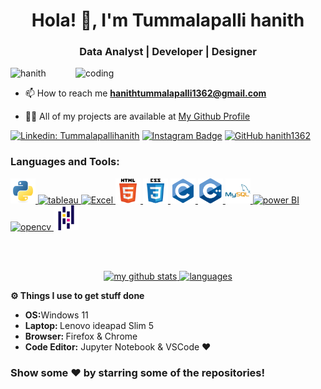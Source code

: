 <!-- ![MasterHead](https://chkskills.com/wp-content/uploads/2020/04/PNC-Animated-Banners.gif) -->
<h1 align="center">Hola! 👋, I'm Tummalapalli hanith</a></h1>
<h3 align="center">Data Analyst | Developer | Designer</h3>

<p>
<img align="right" alt="coding" width="400" src="https://media3.giphy.com/media/3oKIPEqDGUULpEU0aQ/giphy.gif" width="30">
</p>
<p align="left"> <img src="https://komarev.com/ghpvc/?username=hanith1362&label=Profile%20views&color=0e75b6&style=flat" alt="hanith" /> </p>


- 📫 How to reach me **hanithtummalapalli1362@gmail.com**

- 👨‍💻 All of my projects are available at <a href="https://github.com/hanith1362/">My Github Profile</a>



[![Linkedin: Tummalapallihanith](https://img.shields.io/badge/-tummalapallihanith-blue?style=flat-square&logo=Linkedin&logoColor=white&link=https://linkedin.com/in/Tummalapallihanith)](https://www.linkedin.com/in/hanithtummalapalli/)
[![Instagram Badge](https://img.shields.io/badge/-Instagram-e4405f?style=flat-square&logo=Instagram&logoColor=white)](https://instagram.com/hanith_chowdary_/) 
[![GitHub hanith1362](https://img.shields.io/github/followers/hanith1362?label=follow&style=social)](https://github.com/hanith1362)



<h3 align="left">Languages and Tools:</h3>
<p align="left"> 
<a href="https://www.python.org" target="_blank" rel="noreferrer">
  <img src="https://raw.githubusercontent.com/devicons/devicon/master/icons/python/python-original.svg" alt="python" width="40" height="40"/>
</a>
<a href="https://www.tableau.com/" target="_blank" rel="noreferrer"> 
  <img src="https://img.icons8.com/color/344/tableau-software.png" alt="tableau" width="40" height="40"/>
</a> 
<a href="https://www.office.com" target="_blank" rel="noreferrer"> 
  <img src="https://img.icons8.com/color/344/microsoft-excel-2019--v1.png" alt="Excel" width="40" height="40"/> 
</a>
<a href="https://www.w3.org/html/" target="_blank" rel="noreferrer"> 
  <img src="https://raw.githubusercontent.com/devicons/devicon/master/icons/html5/html5-original-wordmark.svg" alt="html5" width="40" height="40"/> 
</a> 
<a href="https://www.w3schools.com/css/" target="_blank" rel="noreferrer"> 
  <img src="https://raw.githubusercontent.com/devicons/devicon/master/icons/css3/css3-original-wordmark.svg" alt="css3" width="40" height="40"/> 
</a> 

<a href="https://www.cprogramming.com/" target="_blank" rel="noreferrer"> 
  <img src="https://raw.githubusercontent.com/devicons/devicon/master/icons/c/c-original.svg" alt="c" width="40" height="40"/> 
</a> 
<a href="https://www.w3schools.com/cpp/" target="_blank" rel="noreferrer"> 
  <img src="https://raw.githubusercontent.com/devicons/devicon/master/icons/cplusplus/cplusplus-original.svg" alt="cplusplus" width="40" height="40"/> 
</a> 
<a href="https://www.mysql.com/" target="_blank" rel="noreferrer"> 
  <img src="https://raw.githubusercontent.com/devicons/devicon/master/icons/mysql/mysql-original-wordmark.svg" alt="mysql" width="40" height="40"/> 
</a> 
<a href="https://powerbi.microsoft.com/en-in/" target="_blank" rel="noreferrer"> 
  <img src="https://res.cloudinary.com/hevo/image/upload/f_auto,q_auto/v1685882496/hevo-learn-1/microsoft-power-bi-logo_151265f430f.png?_i=AA" alt="power BI" width="40" height="40"/> 
</a> 

<a href="https://opencv.org/" target="_blank" rel="noreferrer"> 
  <img src="https://www.vectorlogo.zone/logos/opencv/opencv-icon.svg" alt="opencv" width="40" height="40"/> 
</a> 
<a href="https://pandas.pydata.org/" target="_blank" rel="noreferrer"> 
  <img src="https://raw.githubusercontent.com/devicons/devicon/2ae2a900d2f041da66e950e4d48052658d850630/icons/pandas/pandas-original.svg" alt="pandas" width="40" height="40"/> 
</a> 
</p>

<br>
<br>

<a align="center" href="">
<p align="center">
<img src="https://github-readme-stats.vercel.app/api?username=hanith1362&show_icons=true&theme=tokyonight&count_private=true" alt="my github stats" width="420"/>&nbsp;<img src="https://github-readme-stats.vercel.app/api/top-langs/?username=hanith1362&langs_count=4&layout=compact&theme=tokyonight&count_private=true&hide=Jupyter%20Notebook,HTML" alt="languages" height="165">
</p>
</a>

<b>⚙️ Things I use to get stuff done</b></summary>
  	<ul>
  	    <li><b>OS:</b>Windows 11</li>
	      <li><b>Laptop: </b> Lenovo ideapad Slim 5</li>
  	    <li><b>Browser: </b> Firefox & Chrome</li>
	      <li><b>Code Editor:</b> Jupyter Notebook & VSCode ❤</li>
	</ul>	

<div align="centre">

### Show some ❤️ by starring some of the repositories!

</div>

